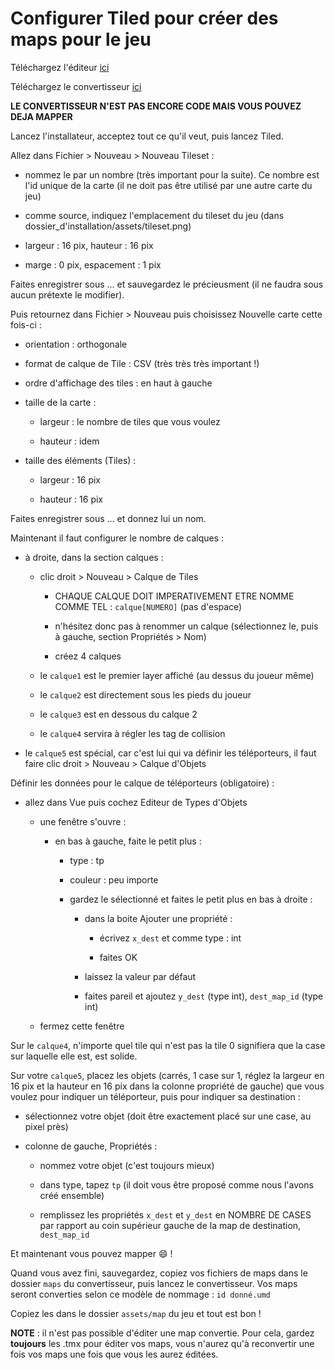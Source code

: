 # Configurer Tiled pour créer des maps pour le jeu

Téléchargez l'éditeur [ici](https://thorbjorn.itch.io/tiled/download/)

Téléchargez le convertisseur [ici]()

**LE CONVERTISSEUR N'EST PAS ENCORE CODE MAIS VOUS POUVEZ DEJA MAPPER**

Lancez l'installateur, acceptez tout ce qu'il veut, puis lancez Tiled.

Allez dans Fichier > Nouveau > Nouveau Tileset :

- nommez le par un nombre (très important pour la suite). Ce nombre est l'id unique de la carte (il ne doit pas être utilisé par une autre carte du jeu)

- comme source, indiquez l'emplacement du tileset du jeu (dans dossier_d'installation/assets/tileset.png)

- largeur : 16 pix, hauteur : 16 pix

- marge : 0 pix, espacement : 1 pix

Faites enregistrer sous ... et sauvegardez le précieusment (il ne faudra sous aucun prétexte le modifier).

Puis retournez dans Fichier > Nouveau puis choisissez Nouvelle carte cette fois-ci :

- orientation : orthogonale

- format de calque de Tile : CSV (très très très important !)

- ordre d'affichage des tiles : en haut à gauche

- taille de la carte :

    - largeur : le nombre de tiles que vous voulez
    
    - hauteur : idem

- taille des éléments (Tiles) :

    - largeur : 16 pix
    
    - hauteur : 16 pix

Faites enregistrer sous ... et donnez lui un nom.

Maintenant il faut configurer le nombre de calques :

- à droite, dans la section calques :

    - clic droit > Nouveau > Calque de Tiles
    
        - CHAQUE CALQUE DOIT IMPERATIVEMENT ETRE NOMME COMME TEL : `calque[NUMERO]` (pas d'espace)
        
        - n'hésitez donc pas à renommer un calque (sélectionnez le, puis à gauche, section Propriétés > Nom)
        
        - créez 4 calques
    
    - le `calque1` est le premier layer affiché (au dessus du joueur même)
    
    - le `calque2` est directement sous les pieds du joueur
    
    - le `calque3` est en dessous du calque 2
    
    - le `calque4` servira à régler les tag de collision
    
- le `calque5` est spécial, car c'est lui qui va définir les téléporteurs, il faut faire clic droit > Nouveau > Calque d'Objets

Définir les données pour le calque de téléporteurs (obligatoire) :

- allez dans Vue puis cochez Editeur de Types d'Objets

    - une fenêtre s'ouvre :
    
        - en bas à gauche, faite le petit plus :
        
            - type : tp
            
            - couleur : peu importe
            
            - gardez le sélectionné et faites le petit plus en bas à droite :
            
                - dans la boite Ajouter une propriété :
                
                    - écrivez `x_dest` et comme type : int
                    
                    - faites OK
                    
                - laissez la valeur par défaut
                
                - faites pareil et ajoutez `y_dest` (type int), `dest_map_id` (type int)
                
    - fermez cette fenêtre

Sur le `calque4`, n'importe quel tile qui n'est pas la tile 0 signifiera que la case sur laquelle elle est, est solide.

Sur votre `calque5`, placez les objets (carrés, 1 case sur 1, réglez la largeur en 16 pix et la hauteur en 16 pix dans la colonne propriété de gauche) que vous voulez pour indiquer un téléporteur, puis pour indiquer sa destination :

- sélectionnez votre objet (doit être exactement placé sur une case, au pixel près)

- colonne de gauche, Propriétés :

    - nommez votre objet (c'est toujours mieux)
    
    - dans type, tapez `tp` (il doit vous être proposé comme nous l'avons créé ensemble)
    
    - remplissez les propriétés `x_dest` et `y_dest` en NOMBRE DE CASES par rapport au coin supérieur gauche de la map de destination, `dest_map_id`

Et maintenant vous pouvez mapper :smile: !

Quand vous avez fini, sauvegardez, copiez vos fichiers de maps dans le dossier `maps` du convertisseur, puis lancez le convertisseur. Vos maps seront converties selon ce modèle de nommage : `id donné.umd`

Copiez les dans le dossier `assets/map` du jeu et tout est bon !

**NOTE** : il n'est pas possible d'éditer une map convertie. Pour cela, gardez **toujours** les .tmx pour éditer vos maps, vous n'aurez qu'à reconvertir une fois vos maps une fois que vous les aurez éditées.

















